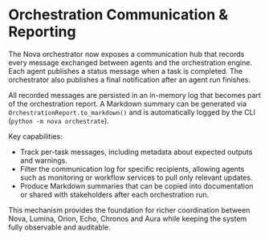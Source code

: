 # Orchestration Communication & Reporting

The Nova orchestrator now exposes a communication hub that records every
message exchanged between agents and the orchestration engine. Each agent
publishes a status message when a task is completed. The orchestrator
also publishes a final notification after an agent run finishes.

All recorded messages are persisted in an in-memory log that becomes part
of the orchestration report. A Markdown summary can be generated via
`OrchestrationReport.to_markdown()` and is automatically logged by the CLI
(`python -m nova orchestrate`).

Key capabilities:

- Track per-task messages, including metadata about expected outputs and
  warnings.
- Filter the communication log for specific recipients, allowing agents
  such as monitoring or workflow services to pull only relevant updates.
- Produce Markdown summaries that can be copied into documentation or
  shared with stakeholders after each orchestration run.

This mechanism provides the foundation for richer coordination between
Nova, Lumina, Orion, Echo, Chronos and Aura while keeping the system fully
observable and auditable.

